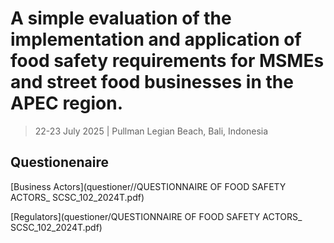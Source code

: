 # A simple evaluation of the implementation and application of food safety requirements for MSMEs and street food businesses in the APEC region.

> 22-23 July 2025 | Pullman Legian Beach, Bali, Indonesia

## Questionenaire

[Business Actors](questioner//QUESTIONNAIRE OF FOOD SAFETY ACTORS_ SCSC_102_2024T.pdf)

[Regulators](questioner/QUESTIONNAIRE OF FOOD SAFETY ACTORS_ SCSC_102_2024T.pdf)